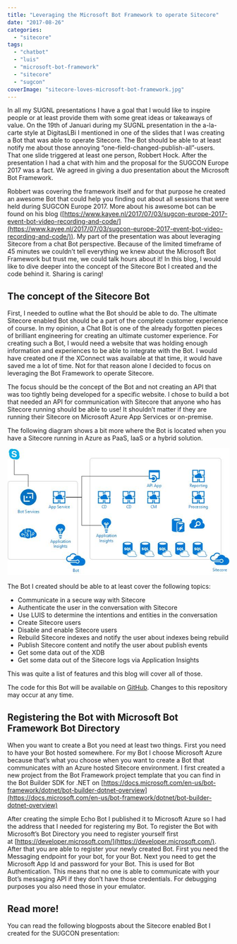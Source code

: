 ```yaml
---
title: "Leveraging the Microsoft Bot Framework to operate Sitecore"
date: "2017-08-26"
categories: 
  - "sitecore"
tags: 
  - "chatbot"
  - "luis"
  - "microsoft-bot-framework"
  - "sitecore"
  - "sugcon"
coverImage: "sitecore-loves-microsoft-bot-framework.jpg"
---
```


In all my SUGNL presentations I have a goal that I would like to inspire people or at least provide them with some great ideas or takeaways of value. On the 19th of Januari during my SUGNL presentation in the a-la-carte style at DigitasLBi I mentioned in one of the slides that I was creating a Bot that was able to operate Sitecore. The Bot should be able to at least notify me about those annoying “one-field-changed-publish-all”-users. That one slide triggered at least one person, Robbert Hock. After the presentation I had a chat with him and the proposal for the SUGCON Europe 2017 was a fact. We agreed in giving a duo presentation about the Microsoft Bot Framework.

Robbert was covering the framework itself and for that purpose he created an awesome Bot that could help you finding out about all sessions that were held during SUGCON Europe 2017. More about his awesome bot can be found on his blog ([https://www.kayee.nl/2017/07/03/sugcon-europe-2017-event-bot-video-recording-and-code/](https://www.kayee.nl/2017/07/03/sugcon-europe-2017-event-bot-video-recording-and-code/)). My part of the presentation was about leveraging Sitecore from a chat Bot perspective. Because of the limited timeframe of 45 minutes we couldn’t tell everything we knew about the Microsoft Bot Framework but trust me, we could talk hours about it! In this blog, I would like to dive deeper into the concept of the Sitecore Bot I created and the code behind it. Sharing is caring!

## The concept of the Sitecore Bot

First, I needed to outline what the Bot should be able to do. The ultimate Sitecore enabled Bot should be a part of the complete customer experience of course. In my opinion, a Chat Bot is one of the already forgotten pieces of brilliant engineering for creating an ultimate customer experience. For creating such a Bot, I would need a website that was holding enough information and experiences to be able to integrate with the Bot. I would have created one if the XConnect was available at that time, it would have saved me a lot of time. Not for that reason alone I decided to focus on leveraging the Bot Framework to operate Sitecore.

The focus should be the concept of the Bot and not creating an API that was too tightly being developed for a specific website. I chose to build a bot that needed an API for communication with Sitecore that anyone who has Sitecore running should be able to use! It shouldn’t matter if they are running their Sitecore on Microsoft Azure App Services or on-premise.

The following diagram shows a bit more where the Bot is located when you have a Sitecore running in Azure as PaaS, IaaS or a hybrid solution.

![](images/Bot-Architecture.jpg)

The Bot I created should be able to at least cover the following topics:

- Communicate in a secure way with Sitecore
- Authenticate the user in the conversation with Sitecore
- Use LUIS to determine the intentions and entities in the conversation
- Create Sitecore users
- Disable and enable Sitecore users
- Rebuild Sitecore indexes and notify the user about indexes being rebuild
- Publish Sitecore content and notify the user about publish events
- Get some data out of the XDB
- Get some data out of the Sitecore logs via Application Insights

This was quite a list of features and this blog will cover all of those.

The code for this Bot will be available on [GitHub](https://github.com/avwolferen/SitecoreBot). Changes to this repository may occur at any time.

## Registering the Bot with Microsoft Bot Framework Bot Directory

When you want to create a Bot you need at least two things. First you need to have your Bot hosted somewhere. For my Bot I choose Microsoft Azure because that’s what you choose when you want to create a Bot that communicates with an Azure hosted Sitecore environment. I first created a new project from the Bot Framework project template that you can find in the Bot Builder SDK for .NET on [https://docs.microsoft.com/en-us/bot-framework/dotnet/bot-builder-dotnet-overview](https://docs.microsoft.com/en-us/bot-framework/dotnet/bot-builder-dotnet-overview)

After creating the simple Echo Bot I published it to Microsoft Azure so I had the address that I needed for registering my Bot. To register the Bot with Microsoft’s Bot Directory you need to register yourself first at [https://developer.microsoft.com/](https://developer.microsoft.com/). After that you are able to register your newly created Bot. First you need the Messaging endpoint for your bot, for your Bot. Next you need to get the Microsoft App Id and password for your Bot. This is used for Bot Authentication. This means that no one is able to communicate with your Bot’s messaging API if they don’t have those credentials. For debugging purposes you also need those in your emulator.

## Read more!

You can read the following blogposts about the Sitecore enabled Bot I created for the SUGCON presentation:

